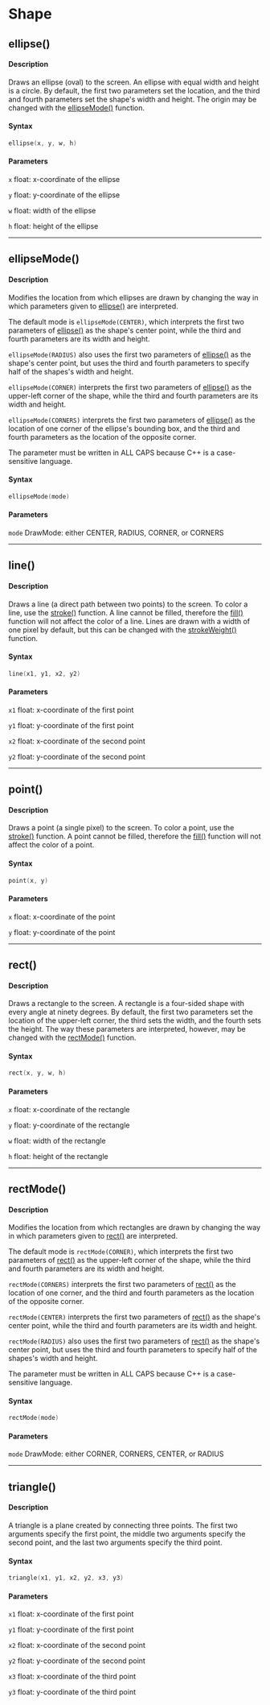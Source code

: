 # Shape

## ellipse()

#### Description

Draws an ellipse (oval) to the screen. An ellipse with equal width and height is a circle. By default, the first two parameters set the location, and the third and fourth parameters set the shape's width and height. The origin may be changed with the [ellipseMode()](shape.md#ellipseMode) function.

#### Syntax

```C++
ellipse(x, y, w, h)
```

#### Parameters

`x` float: x-coordinate of the ellipse

`y` float: y-coordinate of the ellipse

`w` float: width of the ellipse

`h` float: height of the ellipse

---

## ellipseMode()

#### Description

Modifies the location from which ellipses are drawn by changing the way in which parameters given to [ellipse()](shape.md#ellipse) are interpreted.

The default mode is `ellipseMode(CENTER)`, which interprets the first two parameters of [ellipse()](shape.md#ellipse) as the shape's center point, while the third and fourth parameters are its width and height.

`ellipseMode(RADIUS)` also uses the first two parameters of [ellipse()](shape.md#ellipse) as the shape's center point, but uses the third and fourth parameters to specify half of the shapes's width and height.

`ellipseMode(CORNER)` interprets the first two parameters of [ellipse()](shape.md#ellipse) as the upper-left corner of the shape, while the third and fourth parameters are its width and height.

`ellipseMode(CORNERS)` interprets the first two parameters of [ellipse()](shape.md#ellipse) as the location of one corner of the ellipse's bounding box, and the third and fourth parameters as the location of the opposite corner.

The parameter must be written in ALL CAPS because C++ is a case-sensitive language.

#### Syntax

```C++
ellipseMode(mode)
```

#### Parameters

`mode` DrawMode: either CENTER, RADIUS, CORNER, or CORNERS

---

## line()

#### Description

Draws a line (a direct path between two points) to the screen. To color a line, use the [stroke()](color.md#stroke) function. A line cannot be filled, therefore the [fill()](color.md#fill) function will not affect the color of a line. Lines are drawn with a width of one pixel by default, but this can be changed with the [strokeWeight()](structure.md#strokeWeight) function.

#### Syntax

```C++
line(x1, y1, x2, y2)
```

#### Parameters

`x1` float: x-coordinate of the first point

`y1` float: y-coordinate of the first point

`x2` float: x-coordinate of the second point

`y2` float: y-coordinate of the second point

---

## point()

#### Description

Draws a point (a single pixel) to the screen. To color a point, use the [stroke()](color.md#stroke) function. A point cannot be filled, therefore the [fill()](color.md#fill) function will not affect the color of a point.

#### Syntax

```C++
point(x, y)
```

#### Parameters

`x` float: x-coordinate of the point

`y` float: y-coordinate of the point

---

## rect()

#### Description

Draws a rectangle to the screen. A rectangle is a four-sided shape with every angle at ninety degrees. By default, the first two parameters set the location of the upper-left corner, the third sets the width, and the fourth sets the height. The way these parameters are interpreted, however, may be changed with the [rectMode()](shape.md#rectMode) function.

#### Syntax

```C++
rect(x, y, w, h)
```

#### Parameters

`x` float: x-coordinate of the rectangle

`y` float: y-coordinate of the rectangle

`w` float: width of the rectangle

`h` float: height of the rectangle

---

## rectMode()

#### Description

Modifies the location from which rectangles are drawn by changing the way in which parameters given to [rect()](shape.md#rect) are interpreted.

The default mode is `rectMode(CORNER)`, which interprets the first two parameters of [rect()](shape.md#rect) as the upper-left corner of the shape, while the third and fourth parameters are its width and height.

`rectMode(CORNERS)` interprets the first two parameters of [rect()](shape.md#rect) as the location of one corner, and the third and fourth parameters as the location of the opposite corner.

`rectMode(CENTER)` interprets the first two parameters of [rect()](shape.md#rect) as the shape's center point, while the third and fourth parameters are its width and height.

`rectMode(RADIUS)` also uses the first two parameters of [rect()](shape.md#rect) as the shape's center point, but uses the third and fourth parameters to specify half of the shapes's width and height.

The parameter must be written in ALL CAPS because C++ is a case-sensitive language.

#### Syntax

```C++
rectMode(mode)
```

#### Parameters

`mode` DrawMode: either CORNER, CORNERS, CENTER, or RADIUS

---

## triangle()

#### Description

A triangle is a plane created by connecting three points. The first two arguments specify the first point, the middle two arguments specify the second point, and the last two arguments specify the third point.

#### Syntax

```C++
triangle(x1, y1, x2, y2, x3, y3)
```

#### Parameters

`x1` float: x-coordinate of the first point

`y1` float: y-coordinate of the first point

`x2` float: x-coordinate of the second point

`y2` float: y-coordinate of the second point

`x3` float: x-coordinate of the third point

`y3` float: y-coordinate of the third point
